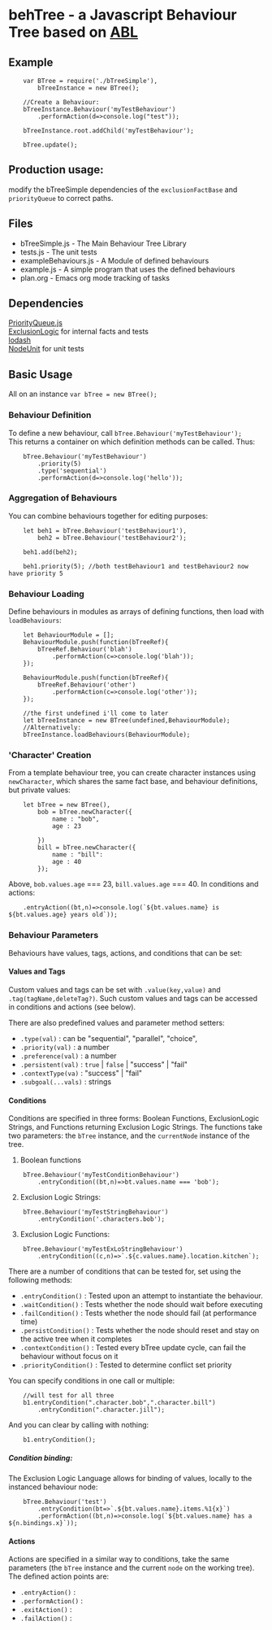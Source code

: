 # behTree - a Javascript Behaviour Tree based on [ABL](https://abl.soe.ucsc.edu/index.php/Main_Page)

## Example
```
    var BTree = require('./bTreeSimple'),
        bTreeInstance = new BTree();
    
    //Create a Behaviour:
    bTreeInstance.Behaviour('myTestBehaviour')
        .performAction(d=>console.log("test"));
        
    bTreeInstance.root.addChild('myTestBehaviour');
    
    bTree.update();
```

## Production usage:
modify the bTreeSimple dependencies of the `exclusionFactBase` and `priorityQueue` to correct paths.
    

## Files
* bTreeSimple.js - The Main Behaviour Tree Library
* tests.js - The unit tests
* exampleBehaviours.js - A Module of defined behaviours
* example.js - A simple program that uses the defined behaviours
* plan.org - Emacs org mode tracking of tasks

## Dependencies
[PriorityQueue.js](https://github.com/jgrey4296/priorityQueue.js)  
[ExclusionLogic](http://github.com/jgrey4296/exclusionLogic) for internal facts and tests  
[lodash](https://lodash.com/)  
[NodeUnit](https://github.com/caolan/nodeunit) for unit tests  

## Basic Usage
All on an instance `var bTree = new BTree();`

### Behaviour Definition
To define a new behaviour, call `bTree.Behaviour('myTestBehaviour');`  
This returns a container on which definition methods can be called.
Thus:
```
    bTree.Behaviour('myTestBehaviour')
        .priority(5)
        .type('sequential')
        .performAction(d=>console.log('hello'));
```

### Aggregation of Behaviours
You can combine behaviours together for editing purposes:
```
    let beh1 = bTree.Behaviour('testBehaviour1'),
        beh2 = bTree.Behaviour('testBehaviour2');
        
    beh1.add(beh2);
    
    beh1.priority(5); //both testBehaviour1 and testBehaviour2 now have priority 5
```

### Behaviour Loading
Define behaviours in modules as arrays of defining functions, then load with `loadBehaviours`:
```
    let BehaviourModule = [];
    BehaviourModule.push(function(bTreeRef){
        bTreeRef.Behaviour('blah')
            .performAction(c=>console.log('blah'));
    });

    BehaviourModule.push(function(bTreeRef){
        bTreeRef.Behaviour('other')
            .performAction(c=>console.log('other'));
    });

    //the first undefined i'll come to later
    let bTreeInstance = new BTree(undefined,BehaviourModule);
    //Alternatively:
    bTreeInstance.loadBehaviours(BehaviourModule);
```

### 'Character' Creation
From a template behaviour tree, you can create character instances using `newCharacter`,
which shares the same fact base, and behaviour definitions, but private values:
```
    let bTree = new BTree(),
        bob = bTree.newCharacter({
            name : "bob",
            age : 23
            
        })
        bill = bTree.newCharacter({
            name : "bill":
            age : 40
        });
```
Above, `bob.values.age` === 23, `bill.values.age` === 40. In conditions and actions:
```
    .entryAction((bt,n)=>console.log(`${bt.values.name} is ${bt.values.age} years old`));
```

### Behaviour Parameters
Behaviours have values, tags, actions, and conditions that can be set: 

#### Values and Tags
Custom values and tags can be set with `.value(key,value)` and `.tag(tagName,deleteTag?)`. 
Such custom values and tags can be accessed in conditions and actions (see below).  

There are also predefined values and parameter method setters:
- `.type(val)` : can be "sequential", "parallel", "choice",
- `.priority(val)` : a number
- `.preference(val)` : a number
- `.persistent(val)` : `true` | `false` | "success" | "fail"
- `.contextType(va)` : "success" | "fail"
- `.subgoal(...vals)` : strings

#### Conditions
Conditions are specified in three forms: Boolean Functions, ExclusionLogic Strings, and Functions returning
Exclusion Logic Strings. The functions take two parameters: the `bTree` instance, and the `currentNode` instance of the tree.  

1. Boolean functions
```
    bTree.Behaviour('myTestConditionBehaviour')
        .entryCondition((bt,n)=>bt.values.name === 'bob');
```

2. Exclusion Logic Strings:
```
    bTree.Behaviour('myTestStringBehaviour')
        .entryCondition('.characters.bob');
```
3. Exclusion Logic Functions:
```
    bTree.Behaviour('myTestExLoStringBehaviour')
        .entryCondition((c,n)=>`.${c.values.name}.location.kitchen`);
```

There are a number of conditions that can be tested for, set using the following methods:
- `.entryCondition()` : Tested upon an attempt to instantiate the behaviour.
- `.waitCondition()` : Tests whether the node should wait before executing
- `.failCondition()` : Tests whether the node should fail (at performance time)
- `.persistCondition()` : Tests whether the node should reset and stay on the active tree when it completes
- `.contextCondition()` : Tested every bTree update cycle, can fail the behaviour without focus on it
- `.priorityCondition()` : Tested to determine conflict set priority

You can specify conditions in one call or multiple:
```
    //will test for all three
    b1.entryCondition(".character.bob",".character.bill")
        .entryCondition(".character.jill");
```
And you can clear by calling with nothing:
```
    b1.entryCondition();
```

##### Condition binding:
The Exclusion Logic Language allows for binding of values, locally to the instanced behaviour node:
```
    bTree.Behaviour('test')
        .entryCondition(bt=>`.${bt.values.name}.items.%1{x}`)
        .performAction((bt,n)=>console.log(`${bt.values.name} has a ${n.bindings.x}`));
```

#### Actions
Actions are specified in a similar way to conditions, take the same parameters (the `bTree` instance and the current `node` on the working tree). 
The defined action points are:
- `.entryAction()` : 
- `.performAction()` : 
- `.exitAction()` : 
- `.failAction()` : 


